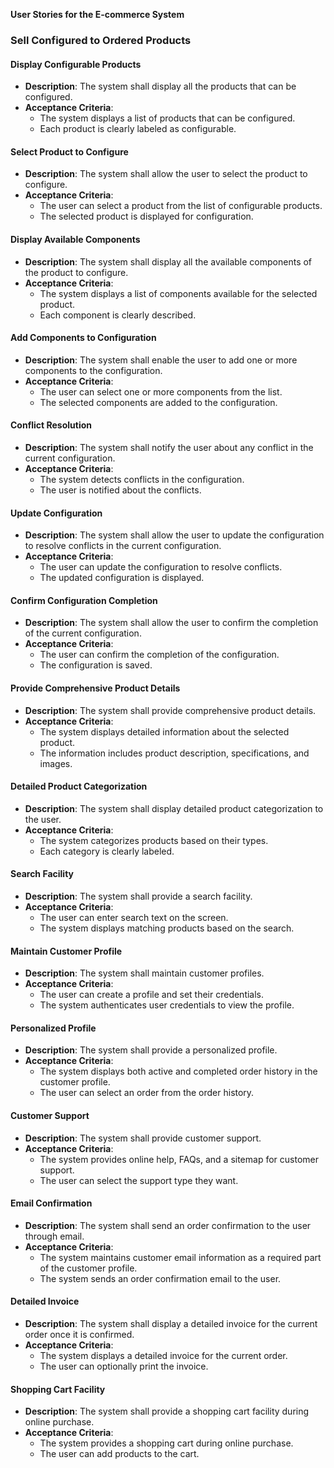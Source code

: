 **User Stories for the E-commerce System**

### **Sell Configured to Ordered Products**

#### **Display Configurable Products**

- **Description**: The system shall display all the products that can be configured.
- **Acceptance Criteria**:
  - The system displays a list of products that can be configured.
  - Each product is clearly labeled as configurable.

#### **Select Product to Configure**

- **Description**: The system shall allow the user to select the product to configure.
- **Acceptance Criteria**:
  - The user can select a product from the list of configurable products.
  - The selected product is displayed for configuration.

#### **Display Available Components**

- **Description**: The system shall display all the available components of the product to configure.
- **Acceptance Criteria**:
  - The system displays a list of components available for the selected product.
  - Each component is clearly described.

#### **Add Components to Configuration**

- **Description**: The system shall enable the user to add one or more components to the configuration.
- **Acceptance Criteria**:
  - The user can select one or more components from the list.
  - The selected components are added to the configuration.

#### **Conflict Resolution**

- **Description**: The system shall notify the user about any conflict in the current configuration.
- **Acceptance Criteria**:
  - The system detects conflicts in the configuration.
  - The user is notified about the conflicts.

#### **Update Configuration**

- **Description**: The system shall allow the user to update the configuration to resolve conflicts in the current configuration.
- **Acceptance Criteria**:
  - The user can update the configuration to resolve conflicts.
  - The updated configuration is displayed.

#### **Confirm Configuration Completion**

- **Description**: The system shall allow the user to confirm the completion of the current configuration.
- **Acceptance Criteria**:
  - The user can confirm the completion of the configuration.
  - The configuration is saved.

#### **Provide Comprehensive Product Details**

- **Description**: The system shall provide comprehensive product details.
- **Acceptance Criteria**:
  - The system displays detailed information about the selected product.
  - The information includes product description, specifications, and images.

#### **Detailed Product Categorization**

- **Description**: The system shall display detailed product categorization to the user.
- **Acceptance Criteria**:
  - The system categorizes products based on their types.
  - Each category is clearly labeled.

#### **Search Facility**

- **Description**: The system shall provide a search facility.
- **Acceptance Criteria**:
  - The user can enter search text on the screen.
  - The system displays matching products based on the search.

#### **Maintain Customer Profile**

- **Description**: The system shall maintain customer profiles.
- **Acceptance Criteria**:
  - The user can create a profile and set their credentials.
  - The system authenticates user credentials to view the profile.

#### **Personalized Profile**

- **Description**: The system shall provide a personalized profile.
- **Acceptance Criteria**:
  - The system displays both active and completed order history in the customer profile.
  - The user can select an order from the order history.

#### **Customer Support**

- **Description**: The system shall provide customer support.
- **Acceptance Criteria**:
  - The system provides online help, FAQs, and a sitemap for customer support.
  - The user can select the support type they want.

#### **Email Confirmation**

- **Description**: The system shall send an order confirmation to the user through email.
- **Acceptance Criteria**:
  - The system maintains customer email information as a required part of the customer profile.
  - The system sends an order confirmation email to the user.

#### **Detailed Invoice**

- **Description**: The system shall display a detailed invoice for the current order once it is confirmed.
- **Acceptance Criteria**:
  - The system displays a detailed invoice for the current order.
  - The user can optionally print the invoice.

#### **Shopping Cart Facility**

- **Description**: The system shall provide a shopping cart facility during online purchase.
- **Acceptance Criteria**:
  - The system provides a shopping cart during online purchase.
  - The user can add products to the cart.
